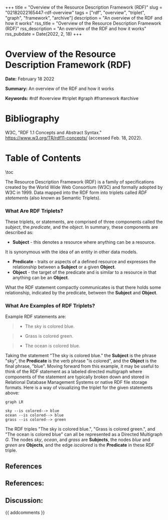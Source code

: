+++
title = "Overview of the Resource Description Framework (RDF)"
slug = "02182022165447-rdf-overview"
tags = ["rdf", "overview", "triplet", "graph", "framework", "archive"]
description = "An overview of the RDF and how it works"
rss_title = "Overview of the Resource Description Framework (RDF)"
rss_description = "An overview of the RDF and how it works"
rss_pubdate = Date(2022, 2, 18)
+++



Overview of the Resource Description Framework (RDF)
=========

**Date:** February 18 2022

**Summary:** An overview of the RDF and how it works

**Keywords:** #rdf #overview #triplet #graph #framework #archive

Bibliography
==========

W3C, "RDF 1.1 Concepts and Abstract Syntax." https://www.w3.org/TR/rdf11-concepts/ (accessed Feb. 18, 2022).

Table of Contents
=========

\toc

The Resource Description Framework (RDF) is a family of specifications created by the World Wide Web Consortium (W3C) and formally adopted by W3C in 1999. Data mapped into the RDF form into triplets called *RDF statements* (also known as Semantic Triplets).

### What Are RDF Triplets?

These triplets, or statements, are comprised of three components called the *subject*, the *predicate*, and the *object*. In summary, these components are described as:

  * **Subject** - this denotes a resource where anything can be a resource.

It is synonymous with the idea of an entity in other data models.

  * **Predicate** - traits or aspects of a defined resource and expresses the relationship between a **Subject** or a given **Object**.
  * **Object** - the target of the predicate and is similar to a resource in that anything can be an **Object**.

What the RDF statement compactly communicates is that there holds some relationship, indicated by the predicate, between the **Subject** and **Object**.

### What Are Examples of RDF Triplets?

Example RDF statements are:

>   * The sky is colored blue.


>   * Grass is colored green.


>   * The ocean is colored blue.


Taking the statement "The sky is colored blue." the **Subject** is the phrase "sky", the **Predicate** is the verb phrase "is colored", and the **Object** is the final phrase, "blue". Moving forward from this example, it may be useful to think of the RDF statement as a labeled directed multigraph where components of the statement are typically broken down and stored in Relational Database Management Systems or native RDF file storage formats. Here is a way of visualizing the triplet for the given statements above:

```mermaid
graph LR

sky --is colored--> blue
ocean --is colored--> blue
grass --is colored--> green
```

The RDF triples "The sky is colored blue.", "Grass is colored green.", and "The ocean is colored blue" can all be represented as a Directed Multigraph $G$. The nodes $sky$, $ocean$, and $grass$ are **Subjects**, the nodes $blue$ and $green$ are **Objects**, and the edge $is colored$ is the **Predicate** in these RDF triple.

## References

## References:
## Discussion: 

{{ addcomments }}
